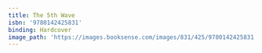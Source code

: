 ```yaml
---
title: The 5th Wave
isbn: '9780142425831'
binding: Hardcover
image_path: 'https://images.booksense.com/images/831/425/9780142425831.jpg'
---
```


